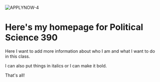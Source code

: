 ![APPLYNOW-4](https://user-images.githubusercontent.com/114178024/191808209-29d1cd8c-50c5-4da8-b283-fea7c1fb173d.png)
# Here's my homepage for Political Science 390

Here I want to add more information about who I am and what I want to do in this class.

I can also put things in italics or I can make it bold.

That's all!
